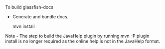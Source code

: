 To build glassfish-docs
*   Generate and bundle docs.

    mvn install
    
Note - The step to build the JavaHelp plugin by running mvn -P plugin install is no longer required as the online help is not in the JavaHelp format.

